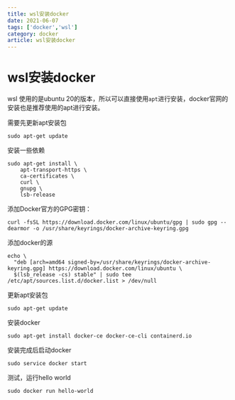 ```yaml
---
title: wsl安装docker
date: 2021-06-07
tags: ['docker','wsl']
category: docker
article: wsl安装docker
---
```


# wsl安装docker

wsl 使用的是ubuntu 20的版本，所以可以直接使用`apt`进行安装，docker官网的安装也是推荐使用的apt进行安装。

需要先更新apt安装包

```
sudo apt-get update
```

安装一些依赖

```
sudo apt-get install \
    apt-transport-https \
    ca-certificates \
    curl \
    gnupg \
    lsb-release
```

添加Docker官方的GPG密钥：
```
curl -fsSL https://download.docker.com/linux/ubuntu/gpg | sudo gpg --dearmor -o /usr/share/keyrings/docker-archive-keyring.gpg
```

添加docker的源

```
echo \
  "deb [arch=amd64 signed-by=/usr/share/keyrings/docker-archive-keyring.gpg] https://download.docker.com/linux/ubuntu \
  $(lsb_release -cs) stable" | sudo tee /etc/apt/sources.list.d/docker.list > /dev/null
```

更新apt安装包

```
sudo apt-get update
```

安装docker

```
sudo apt-get install docker-ce docker-ce-cli containerd.io
```

安装完成后启动docker

```
sudo service docker start
```

测试，运行hello world

```
sudo docker run hello-world
```

